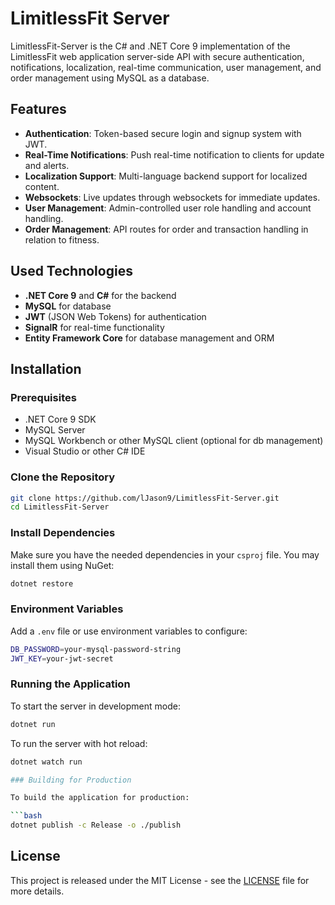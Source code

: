 # LimitlessFit Server

LimitlessFit-Server is the C# and .NET Core 9 implementation of the LimitlessFit web application server-side API with secure authentication, notifications, localization, real-time communication, user management, and order management using MySQL as a database.

## Features

- **Authentication**: Token-based secure login and signup system with JWT.
- **Real-Time Notifications**: Push real-time notification to clients for update and alerts.
- **Localization Support**: Multi-language backend support for localized content.
- **Websockets**: Live updates through websockets for immediate updates.
- **User Management**: Admin-controlled user role handling and account handling.
- **Order Management**: API routes for order and transaction handling in relation to fitness.

## Used Technologies

- **.NET Core 9** and **C#** for the backend
- **MySQL** for database
- **JWT** (JSON Web Tokens) for authentication
- **SignalR** for real-time functionality
- **Entity Framework Core** for database management and ORM

## Installation

### Prerequisites

- .NET Core 9 SDK
- MySQL Server
- MySQL Workbench or other MySQL client (optional for db management)
- Visual Studio or other C# IDE

### Clone the Repository

```bash
git clone https://github.com/lJason9/LimitlessFit-Server.git
cd LimitlessFit-Server
```

### Install Dependencies

Make sure you have the needed dependencies in your `csproj` file. You may install them using NuGet:

```bash
dotnet restore
```

### Environment Variables

Add a `.env` file or use environment variables to configure:

```bash
DB_PASSWORD=your-mysql-password-string
JWT_KEY=your-jwt-secret
```
### Running the Application

To start the server in development mode:

```bash
dotnet run
```

To run the server with hot reload:

```bash
dotnet watch run

### Building for Production

To build the application for production:

```bash
dotnet publish -c Release -o ./publish
```

## License

This project is released under the MIT License - see the [LICENSE](LICENSE) file for more details.
